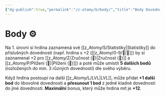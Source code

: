 ```yaml
---
{"dg-publish":true,"permalink":"/z-atomy/b/body/","title":"Body Dovedností"}
---
```


# Body ⚙️
Na 1. úrovni si hrdina zaznamená své [[z_Atomy/S/Statistiky\|Statistiky]] do příslušných dovedností (např. hrdina s +2 ([[z_Atomy/0-9/🎯\|🎯]]) by si zaznamenal +2 pro [[z_Atomy/Z/Zručnost (🎯)\|Zručnost (🎯)]] a [[z_Atomy/P/Plížení (🎯)\|Plížení (🎯)]]) 
a poté může umístit **5 dalších bodů** (rozložených do min. 3 různých dovedností) dle svého výběru. 

Když hrdina postoupí na další [[z_Atomy/L/LVL\|LVL]], může přidat **+1 další bod** do libovolné dovednosti a **přesunout 1 bod** z jedné kladné dovednosti do jiné dovednosti. **Maximální** bonus, který může hrdina mít je **+12**.